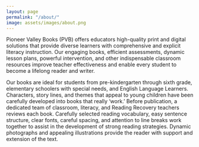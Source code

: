 ```yaml
---
layout: page
permalink: "/about/"
image: assets/images/about.png
---
```

Pioneer Valley Books (PVB) offers educators high-quality print and digital solutions that provide diverse learners with comprehensive and explicit literacy instruction. Our engaging books, efficient assessments, dynamic lesson plans, powerful intervention, and other indispensable classroom resources improve teacher effectiveness and enable every student to become a lifelong reader and writer.

Our books are ideal for students from pre-kindergarten through sixth grade, elementary schoolers with special needs, and English Language Learners. Characters, story lines, and themes that appeal to young children have been carefully developed into books that really ‘work.’ Before publication, a dedicated team of classroom, literacy, and Reading Recovery teachers reviews each book. Carefully selected reading vocabulary, easy sentence structure, clear fonts, careful spacing, and attention to line breaks work together to assist in the development of strong reading strategies. Dynamic photographs and appealing illustrations provide the reader with support and extension of the text.
